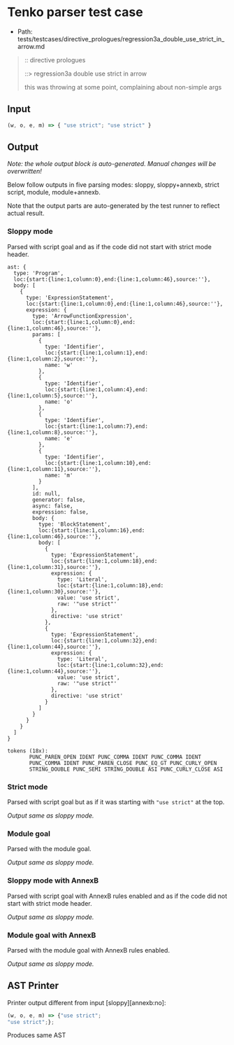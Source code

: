 # Tenko parser test case

- Path: tests/testcases/directive_prologues/regression3a_double_use_strict_in_arrow.md

> :: directive prologues
>
> ::> regression3a double use strict in arrow
>
> this was throwing at some point, complaining about non-simple args

## Input

`````js
(w, o, e, m) => { "use strict"; "use strict" }
`````

## Output

_Note: the whole output block is auto-generated. Manual changes will be overwritten!_

Below follow outputs in five parsing modes: sloppy, sloppy+annexb, strict script, module, module+annexb.

Note that the output parts are auto-generated by the test runner to reflect actual result.

### Sloppy mode

Parsed with script goal and as if the code did not start with strict mode header.

`````
ast: {
  type: 'Program',
  loc:{start:{line:1,column:0},end:{line:1,column:46},source:''},
  body: [
    {
      type: 'ExpressionStatement',
      loc:{start:{line:1,column:0},end:{line:1,column:46},source:''},
      expression: {
        type: 'ArrowFunctionExpression',
        loc:{start:{line:1,column:0},end:{line:1,column:46},source:''},
        params: [
          {
            type: 'Identifier',
            loc:{start:{line:1,column:1},end:{line:1,column:2},source:''},
            name: 'w'
          },
          {
            type: 'Identifier',
            loc:{start:{line:1,column:4},end:{line:1,column:5},source:''},
            name: 'o'
          },
          {
            type: 'Identifier',
            loc:{start:{line:1,column:7},end:{line:1,column:8},source:''},
            name: 'e'
          },
          {
            type: 'Identifier',
            loc:{start:{line:1,column:10},end:{line:1,column:11},source:''},
            name: 'm'
          }
        ],
        id: null,
        generator: false,
        async: false,
        expression: false,
        body: {
          type: 'BlockStatement',
          loc:{start:{line:1,column:16},end:{line:1,column:46},source:''},
          body: [
            {
              type: 'ExpressionStatement',
              loc:{start:{line:1,column:18},end:{line:1,column:31},source:''},
              expression: {
                type: 'Literal',
                loc:{start:{line:1,column:18},end:{line:1,column:30},source:''},
                value: 'use strict',
                raw: '"use strict"'
              },
              directive: 'use strict'
            },
            {
              type: 'ExpressionStatement',
              loc:{start:{line:1,column:32},end:{line:1,column:44},source:''},
              expression: {
                type: 'Literal',
                loc:{start:{line:1,column:32},end:{line:1,column:44},source:''},
                value: 'use strict',
                raw: '"use strict"'
              },
              directive: 'use strict'
            }
          ]
        }
      }
    }
  ]
}

tokens (18x):
       PUNC_PAREN_OPEN IDENT PUNC_COMMA IDENT PUNC_COMMA IDENT
       PUNC_COMMA IDENT PUNC_PAREN_CLOSE PUNC_EQ_GT PUNC_CURLY_OPEN
       STRING_DOUBLE PUNC_SEMI STRING_DOUBLE ASI PUNC_CURLY_CLOSE ASI
`````

### Strict mode

Parsed with script goal but as if it was starting with `"use strict"` at the top.

_Output same as sloppy mode._

### Module goal

Parsed with the module goal.

_Output same as sloppy mode._

### Sloppy mode with AnnexB

Parsed with script goal with AnnexB rules enabled and as if the code did not start with strict mode header.

_Output same as sloppy mode._

### Module goal with AnnexB

Parsed with the module goal with AnnexB rules enabled.

_Output same as sloppy mode._

## AST Printer

Printer output different from input [sloppy][annexb:no]:

````js
(w, o, e, m) => {"use strict";
"use strict";};
````

Produces same AST
